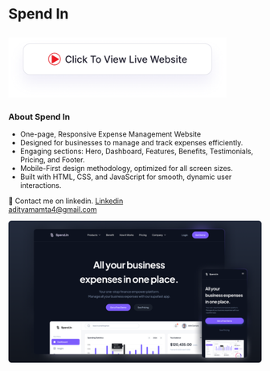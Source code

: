 # Spend In
## <a href="https://adityamamta.github.io/spend-in/"><img src="img/readme-btn.png" alt="Click to view live website" height="120"></a>
### About Spend In 
- One-page, Responsive Expense Management Website
- Designed for businesses to manage and track expenses efficiently.
- Engaging sections: Hero, Dashboard, Features, Benefits, Testimonials, Pricing, and Footer.
- Mobile-First design methodology, optimized for all screen sizes.
- Built with HTML, CSS, and JavaScript for smooth, dynamic user interactions.

💼 Contact me on linkedin. [Linkedin](https://www.linkedin.com/in/adityamamta/) <br>
adityamamta4@gmail.com

![preview img](img/spend-in-mockup.png)

